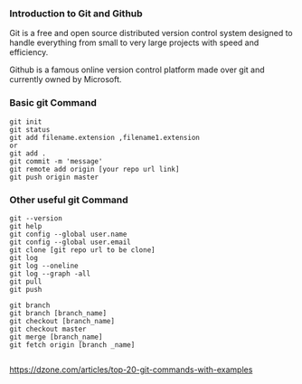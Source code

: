 ### Introduction to Git and Github
Git is a free and open source distributed version control system designed to handle everything from small to very large projects with speed and efficiency.

Github is a famous online version control platform made over git and currently owned by Microsoft.


### Basic git Command
```
git init
git status
git add filename.extension ,filename1.extension
or
git add .
git commit -m 'message'
git remote add origin [your repo url link]
git push origin master
```


### Other useful git Command
```
git --version
git help
git config --global user.name
git config --global user.email
git clone [git repo url to be clone]
git log
git log --oneline
git log --graph -all
git pull
git push

git branch
git branch [branch_name]
git checkout [branch_name]
git checkout master
git merge [branch_name]
git fetch origin [branch _name]


```
https://dzone.com/articles/top-20-git-commands-with-examples



